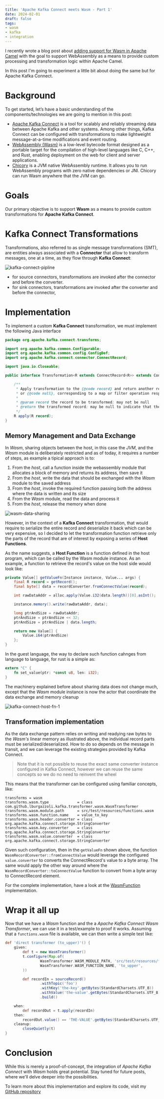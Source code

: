 ```yaml
---
title: 'Apache Kafka Connect meets Wasm - Part 1'
date: 2024-02-01
draft: false
tags:
- wasm
- kafka
- integration
---
```


I recently wrote a blog post about [adding support for Wasm in Apache Camel](https://lburgazzoli.github.io/posts/2024-01-14_apache_camel_meets_wasm_part_1/) with the goal to support WebAssembly as a means to provide custom processing and transformation logic within Apache Camel. 

In this post I'm going to experiment a little bit about doing the same but for Apache Kafka Connect.

# Background

To get started, let’s have a basic understanding of the components/technologies we are going to mention in this post:

- [Apache Kafka Connect](https://kafka.apache.org/documentation/#connect) is a tool for scalably and reliably streaming data between Apache Kafka and other systems. Among other things, Kafka Connect can be configured with transformations to make lightweight message-at-a-time modifications and event routing.
- [WebAssembly (Wasm)](https://webassembly.org) is a low-level bytecode format designed as a portable target for the compilation of high-level languages like C, C++, and Rust, enabling deployment on the web for client and server applications.
- [Chicory](https://github.com/dylibso/chicory) is a JVM native WebAssembly runtime. It allows you to run WebAssembly programs with zero native dependencies or JNI. Chicory can run Wasm anywhere that the JVM can go.

# Goals

Our primary objective is to support **Wasm** as a means to provide custom transformations for **Apache Kafka Connect**.

# Kafka Connect Transformations

Transformations, also referred to as single message transformations (SMT), are entities always associated with a **Connector** that allow to transform messages, one at a time, as they flow through **Kafka Connect**:

![kafka-connect-pipline](/images/kafka-connect-pipeline.svg)

- for source connectors, transformations are invoked after the connector and before the converter.
- for sink connectors, transformations are invoked after the converter and before the connector,

# Implementation

To implement a custom **Kafka Connect** transformation, we must implement the following Java interface

```java
package org.apache.kafka.connect.transforms;

import org.apache.kafka.common.Configurable;
import org.apache.kafka.common.config.ConfigDef;
import org.apache.kafka.connect.connector.ConnectRecord;

import java.io.Closeable;

public interface Transformation<R extends ConnectRecord<R>> extends Configurable, Closeable {

    /**
     * Apply transformation to the {@code record} and return another record object (which may be {@code record} itself)
     * or {@code null}, corresponding to a map or filter operation respectively.
     *
     * @param record the record to be transformed; may not be null
     * @return the transformed record; may be null to indicate that the record should be dropped
     */
    R apply(R record);
}
```

## Memory Management and Data Exchange

In _Wasm_, sharing objects between the host, in this case the _JVM_, and the _Wasm_ module is deliberately restricted and as of today, it requires a number of steps, as example a tipical approach is to:

1. From the _host_, call a function inside the webassembly module that allocates a block of memory and returns its address, then save it
2. From the _host_, write the data that should be exchanged with the _Wasm_ module to the saved address
3. From the _host_, invoke the required function passing both the address where the data is written and its size
4. From the _Wasm_ module, read the data and process it
5. From the _host_, release the memory when done

![wasm-data-sharing](/images/wasm-data-sharing.png)

However, in the context of a **Kafka Connect** transformation, that would require to serialize the entire record and deserialize it back which can be very expensive, so I decided to let the transformation function retrieve only the parts of the record that are of interest by exposing a series of **Host Functions**. 

As the name suggests, a **Host Function** is a function defined in the host program, which can be called by the Wasm module instance.
As an example, a function to retrieve the record's value on the host side would look like:

```java
private Value[] getValueFn(Instance instance, Value... args) {
    final R record = getRecord();
    final byte[] data = recordConverter.fromConnectValue(record);

    int rawDataAddr = alloc.apply(Value.i32(data.length))[0].asInt();

    instance.memory().write(rawDataAddr, data);

    long ptrAndSize = rawDataAddr;
    ptrAndSize = ptrAndSize << 32;
    ptrAndSize = ptrAndSize | data.length;

    return new Value[] {
        Value.i64(ptrAndSize)
    };
}
```

In the guest language, the way to declare such function cahnges from language to language, for rust is a simple as:

```rust
extern "C" {
	fn set_value(ptr: *const u8, len: i32);
}
```

The machinery explained before about sharing data does not change much, except that the _Wasm_ module instance is now the actor that coordinate the data exchange and memory cleanup

![kafka-connect-host-fn-1](/images/kafka-connect-host-fn-1.svg)


## Transformation implementation

As the data exchange pattern relies on writing and readying raw bytes to the _Wasm's_ linear memory as illustrated above, the individual record parts must be serialized/deserialized.
How to do so depends on the message in transit, and we can leverage the existing strategies provided by Kafka Connect.

> Note that it is not possible to reuse the exact same converter instance configured in Kafka Connect, however we can reuse the same concepts so we do no need to reinvent the wheel

This means that the transformer can be configured using familiar concepts, like:

```properties
transforms = wasm
transforms.wasm.type             = class com.github.lburgazzoli.kafka.transformer.wasm.WasmTransformer
transforms.wasm.module.path      = src/test/resources/functions.wasm
transforms.wasm.function.name    = value_to_key
transforms.wasm.header.converter = class org.apache.kafka.connect.storage.StringConverter
transforms.wasm.key.converter    = class org.apache.kafka.connect.storage.StringConverter
transforms.wasm.value.converter  = class org.apache.kafka.connect.storage.StringConverter
```

Given such configuration, then in the `getValueFn` shown above, the function `WasmRecordConverter::fromConnectValue` would leverage the configured `value.converter` to converts the ConnectRecord's value to a byte array.
The same would apply the other way around where the `WasmRecordConverter::toConnectValue` function to convert from a byte array to ConnectRecord element.

For the complete implementation, have a look at the [WasmFunction](https://github.com/lburgazzoli/kafka-connect-wasm-transformer/blob/main/src/main/java/com/github/lburgazzoli/kafka/transformer/wasm/WasmFunction.java) implementation.

# Wrap it all up

Now that we have a _Wasm_ function and the a _Apache Kafka Connect Wasm Transformer_, we can use it in a test/example to proof it works.
Assuming that a `functions.wasm` file is available, we can then write a simple test like:


```groovy
def 'direct transformer (to_upper)'() {
    given:
        def t = new WasmTransformer()
        t.configure(Map.of(
                WasmTransformer.WASM_MODULE_PATH, 'src/test/resources/functions.wasm',
                WasmTransformer.WASM_FUNCTION_NAME, 'to_upper',
        ))

        def recordIn = sourceRecord()
                .withTopic('foo')
                .withKey('the-key'.getBytes(StandardCharsets.UTF_8))
                .withValue('the-value'.getBytes(StandardCharsets.UTF_8))
                .build()

    when:
        def recordOut = t.apply(recordIn)
    then:
        recordOut.value() == 'THE-VALUE'.getBytes(StandardCharsets.UTF_8)
    cleanup:
        closeQuietly(t)
}
```

# Conclusion

While this is merely a proof-of-concept, the integration of _Apache Kafka Connect_ with _Wasm_ holds great potential.
Stay tuned for future posts, where we'll delve deeper into the possibilities.

To learn more about this implementation and explore its code, visit my [GitHub repository](https://github.com/lburgazzoli/kafka-connect-wasm-transformer)
